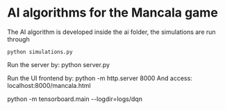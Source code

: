 # AI algorithms for the Mancala game

The AI algorithm is developed inside the ai folder, the simulations are run through 
``` {bash}
python simulations.py
```

Run the server by: python server.py

Run the UI frontend by: python -m http.server 8000
And access: localhost:8000/mancala.html


python -m tensorboard.main --logdir=logs/dqn
